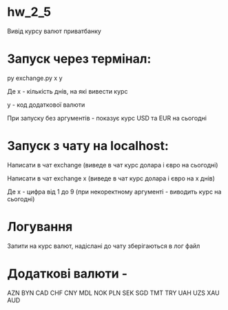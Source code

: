 # hw_2_5
Вивід курсу валют приватбанку

# Запуск через термінал:

py exchange.py x y

Де x - кількість днів, на які вивести курс

y - код додаткової валюти 

При запуску без аргументів - показує курс USD та EUR на сьогодні

# Запуск з чату на localhost:

Написати в чат exchange (виведе в чат курс долара і євро на сьогодні)

Написати в чат exchange x (виведе в чат курс долара і євро на x днів)

Де x - цифра від 1 до 9 (при некоректному аргументі - виводить курс на сьогодні)

# Логування
Запити на курс валют, надіслані до чату зберігаються в лог файл

# Додаткові валюти - 
AZN
BYN
CAD
CHF
CNY
MDL
NOK
PLN
SEK
SGD
TMT
TRY
UAH
UZS
XAU
AUD

